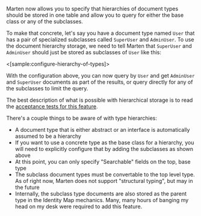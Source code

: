 <!--Title:Document Hierarchies-->
<!--Url:hierarchies-->

Marten now allows you to specify that hierarchies of document types should be stored in one table and allow you
to query for either the base class or any of the subclasses.

To make that concrete, let's say you have a document type named `User` that has a pair of specialized subclasses
called `SuperUser` and `AdminUser`. To use the document hierarchy storage, we need to tell Marten that
`SuperUser` and `AdminUser` should just be stored as subclasses of `User` like this:

<[sample:configure-hierarchy-of-types]>

With the configuration above, you can now query by `User` and get `AdminUser` and `SuperUser` documents as part of the results,
or query directly for any of the subclasses to limit the query. 

The best description of what is possible with hierarchical storage is to read the [acceptance tests for this feature](https://github.com/JasperFx/marten/blob/master/src/Marten.Testing/Services/BatchedQuerying/batched_querying_acceptance_Tests.cs).

There's a couple things to be aware of with type hierarchies:

* A document type that is either abstract or an interface is automatically assumed to be a hierarchy
* If you want to use a concrete type as the base class for a hierarchy, you will need to explicitly configure
  that by adding the subclasses as shown above
* At this point, you can only specify "Searchable" fields on the top, base type
* The subclass document types must be convertable to the top level type. As of right now, Marten does not support "structural typing",
  but may in the future
* Internally, the subclass type documents are also stored as the parent type in the Identity Map mechanics. Many, many hours of
  banging my head on my desk were required to add this feature.